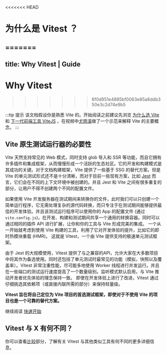 <<<<<<< HEAD
# 为什么是 Vitest ？
=======
---
title: Why Vitest | Guide
---

# Why Vitest
>>>>>>> 6f0d951e4885bf0063e85a8ddb350e3c2d74e9b5

:::tip 提示
该文档假设你是熟悉 Vite 的。开始阅读之前建议先浏览 [为什么选 Vite](https://cn.vitejs.dev/guide/why.html) 和 [下一代前端工具 ViteJS](https://www.bilibili.com/video/BV1kh411Q7WN) ，在视频中[尤雨溪](https://github.com/yyx990803)做了一个示范来解释 Vite 的主要概念。
:::

## Vite 原生测试运行器的必要性

Vite 天然支持常见的 Web 模式，同时支持 glob 导入和 SSR 等功能，而且它拥有许多插件和集成框架，从而慢慢形成一个活跃的生态社区。它的开发和构建模式是其成功的关键。对于文档构建框架，Vite 提供了一些基于 SSG 的替代方案。但是 Vite 的单元测试形式还不是十分清晰，而对于目前一些现有方案，比如 [Jest](https://jestjs.io/zh-Hans/) 而言，它们会在不同的上下文环境中被创建的。并且 Jest 和 Vite 之间有很多重复的部分，让用户不得不创建两个不同的配置文件。

如果使用 Vite 开发服务器在测试期间来转换你的文件，此时我们可以只创建一个简单运行程序，它无需处理复杂的源代码转换，而只专注于在测试期间能够提供最佳的开发体验。并且该测试运行程序可以使用你的 App 的配置文件 (通过 `vite.config.js`)，在开发、构建和测试期间共享一个通用的转换容器。同时可以通过相同的插件 API 进行扩展，让你和你的工具与 Vite 形成完美的集成。 一个从一开始就考虑到使用 Vite 构建的工具，利用了它对开发体验的提升，比如它的即时热模块重载 (HMR)。 这就是 Vitest，一个由 Vite 提供支持的极速单元测试框架。

由于 Jest 的大规模使用，Vitest 提供了与之兼容的API，允许大家在大多数项目中将其作为备选使用。同时还包括了单元测试时最常见的功能（模拟，快照以及覆盖率）。Vitest 非常注重性能，尽可能多地使用 Worker 线程进行并发运行。并且在一些端口的测试运行速度提高了一个数量级别。监听模式默认启用，与 Vite 推动开发者优先体验的理念保持一致。 即使在开发体验上进行了改进，Vitest 通过仔细挑选其依赖项（或直接内联所需的部分）来保持轻量级。

**Vitest 旨在将自己定位为 Vite 项目的首选测试框架，即使对于不使用 Vite 的项目也是一个可靠的替代方案。**

继续阅读 [快速开始](./index)

## Vitest 与 X 有何不同？

你可以查看[比较](./comparisons)部分，了解有关 Vitest 与其他类似工具有何不同的更多详细信息。
